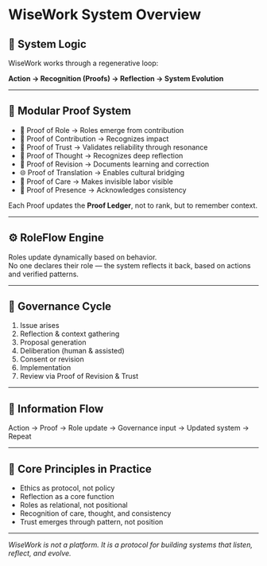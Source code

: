 
# WiseWork System Overview

## 🔁 System Logic

WiseWork works through a regenerative loop:

**Action → Recognition (Proofs) → Reflection → System Evolution**

---

## 🧩 Modular Proof System

- 🧱 Proof of Role → Roles emerge from contribution
- 🧾 Proof of Contribution → Recognizes impact
- 🤝 Proof of Trust → Validates reliability through resonance
- 💬 Proof of Thought → Recognizes deep reflection
- 🔁 Proof of Revision → Documents learning and correction
- 🌐 Proof of Translation → Enables cultural bridging
- 🫶 Proof of Care → Makes invisible labor visible
- 👤 Proof of Presence → Acknowledges consistency

Each Proof updates the **Proof Ledger**, not to rank, but to remember context.

---

## ⚙️ RoleFlow Engine

Roles update dynamically based on behavior.  
No one declares their role — the system reflects it back, based on actions and verified patterns.

---

## 🧭 Governance Cycle

1. Issue arises  
2. Reflection & context gathering  
3. Proposal generation  
4. Deliberation (human & assisted)  
5. Consent or revision  
6. Implementation  
7. Review via Proof of Revision & Trust

---

## 🔄 Information Flow

Action → Proof → Role update → Governance input → Updated system → Repeat

---

## 🧬 Core Principles in Practice

- Ethics as protocol, not policy  
- Reflection as a core function  
- Roles as relational, not positional  
- Recognition of care, thought, and consistency  
- Trust emerges through pattern, not position

---

*WiseWork is not a platform. It is a protocol for building systems that listen, reflect, and evolve.*
